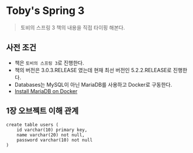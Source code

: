 # Toby's Spring 3
> 토비의 스프링 3 책의 내용을 직접 타이핑 해본다.

## 사전 조건
- 책은 `토비의 스프링 3`로 진행한다.
- 책의 버전은 3.0.3.RELEASE 였는데 현재 최선 버전인 5.2.2.RELEASE로 진행한다.
- Databases는 MySQL이 아닌 MariaDB를 사용하고 Docker로 구동한다.
- [Install MariaDB on Docker](docs/install-mariadb-on-docker.md)

## 1장 오브젝트 이해 관계
```
create table users (
    id varchar(10) primary key,
    name varchar(20) not null,
    password varchar(10) not null
)
```